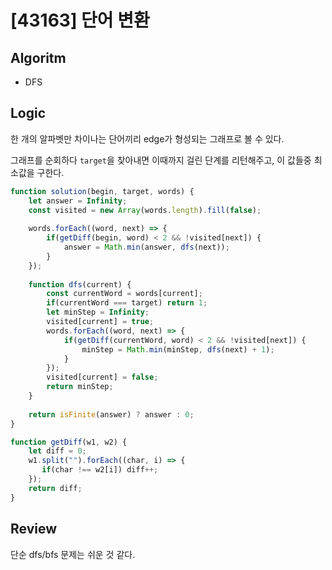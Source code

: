 # [43163] 단어 변환
## Algoritm
- DFS
## Logic
한 개의 알파벳만 차이나는 단어끼리 edge가 형성되는 그래프로 볼 수 있다.

그래프를 순회하다 `target`을 찾아내면 이때까지 걸린 단계를 리턴해주고, 이 값들중 최소값을 구한다.

```js
function solution(begin, target, words) {
    let answer = Infinity;
    const visited = new Array(words.length).fill(false);
    
    words.forEach((word, next) => {
        if(getDiff(begin, word) < 2 && !visited[next]) {
            answer = Math.min(answer, dfs(next));
        }
    });
    
    function dfs(current) {
        const currentWord = words[current];
        if(currentWord === target) return 1;
        let minStep = Infinity;
        visited[current] = true;
        words.forEach((word, next) => {
            if(getDiff(currentWord, word) < 2 && !visited[next]) {
                minStep = Math.min(minStep, dfs(next) + 1);
            }
        });
        visited[current] = false;
        return minStep;
    }
    
    return isFinite(answer) ? answer : 0;
}

function getDiff(w1, w2) {
    let diff = 0;
    w1.split("").forEach((char, i) => {
       if(char !== w2[i]) diff++;
    });
    return diff;
}
```
## Review
단순 dfs/bfs 문제는 쉬운 것 같다.
